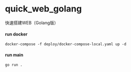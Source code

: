 # quick_web_golang
快速搭建WEB（Golang版）

#### run docker
```shell
docker-compose -f deploy/docker-compose-local.yaml up -d
```
#### run main
```shell
go run .
```